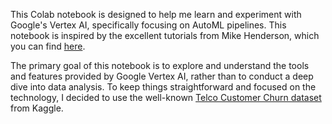 This Colab notebook is designed to help me learn and experiment with Google's Vertex AI, specifically focusing on AutoML pipelines. This notebook is inspired by the excellent tutorials from Mike Henderson, which you can find [here](https://www.youtube.com/playlist?list=PLgxF613RsGoUuEjJJxJW2JYyZ8g1qOUou). 

The primary goal of this notebook is to explore and understand the tools and features provided by Google Vertex AI, rather than to conduct a deep dive into data analysis. To keep things straightforward and focused on the technology, I decided to use the well-known [Telco Customer Churn dataset](https://www.kaggle.com/datasets/blastchar/telco-customer-churn) from Kaggle. 